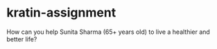 # kratin-assignment
How can you help Sunita Sharma (65+ years old) to live a healthier and better life?
